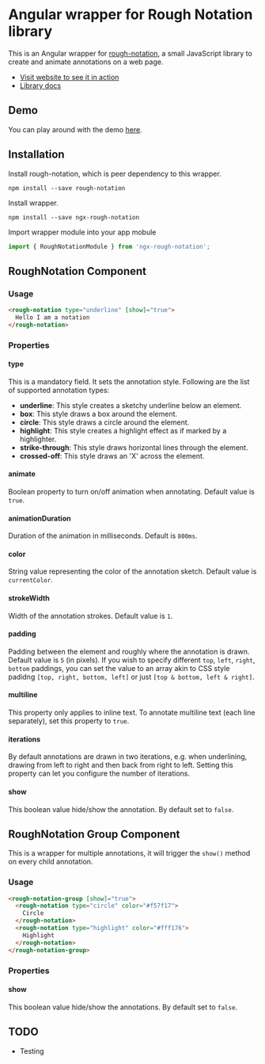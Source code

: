 # Angular wrapper for Rough Notation library


This is an Angular wrapper for [rough-notation](https://roughnotation.com/), a small JavaScript library to create and animate annotations on a web page.

- [Visit website to see it in action](https://roughnotation.com/)
- [Library docs](https://github.com/pshihn/rough-notation)

## Demo
You can play around with the demo [here](https://stackblitz.com/edit/angular-n9jsex).

## Installation

Install rough-notation, which is peer dependency to this wrapper.
```
npm install --save rough-notation
```
Install wrapper.
```
npm install --save ngx-rough-notation
```

Import wrapper module into your app mobule

```js
import { RoughNotationModule } from 'ngx-rough-notation';
```

## RoughNotation Component


### Usage

```html
<rough-notation type="underline" [show]="true">
  Hello I am a notation
</rough-notation>
```

### Properties

#### type
This is a mandatory field. It sets the annotation style. Following are the list of supported annotation types:

* __underline__: This style creates a sketchy underline below an element.
* __box__: This style draws a box around the element.
* __circle__: This style draws a circle around the element.
* __highlight__: This style creates a highlight effect as if marked by a highlighter.
* __strike-through__: This style draws horizontal lines through the element.
* __crossed-off__: This style draws an 'X' across the element.

#### animate
Boolean property to turn on/off animation when annotating. Default value is `true`.

#### animationDuration
Duration of the animation in milliseconds. Default is `800ms`.

#### color
String value representing the color of the annotation sketch. Default value is `currentColor`.

#### strokeWidth
Width of the annotation strokes. Default value is `1`. 

#### padding
Padding between the element and roughly where the annotation is drawn. Default value is `5` (in pixels).
If you wish to specify different `top`, `left`, `right`, `bottom` paddings, you can set the value to an array akin to CSS style padidng `[top, right, bottom, left]` or just `[top & bottom, left & right]`.

#### multiline
This property only applies to inline text. To annotate multiline text (each line separately), set this property to `true`. 

#### iterations
By default annotations are drawn in two iterations, e.g. when underlining, drawing from left to right and then back from right to left. Setting this property can let you configure the number of iterations. 

#### show
This boolean value hide/show the annotation. By default set to `false`.  

## RoughNotation Group Component

This is a wrapper for multiple annotations, it will trigger the `show()` method on every child annotation.

### Usage

```html
<rough-notation-group [show]="true">
  <rough-notation type="circle" color="#f57f17">
    Circle
  </rough-notation>
  <rough-notation type="highlight" color="#fff176">
    Highlight
  </rough-notation>
</rough-notation-group>
```

### Properties

#### show
This boolean value hide/show the annotations. By default set to `false`.


## TODO
- Testing
